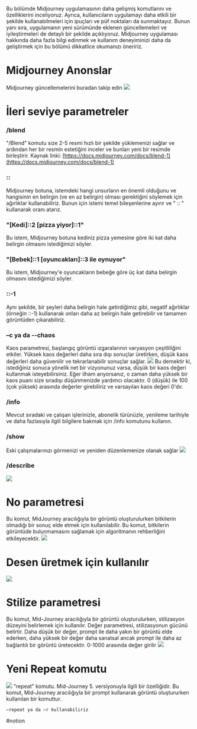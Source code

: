 Bu bölümde Midjourney uygulamasının daha gelişmiş komutlarını ve özelliklerini inceliyoruz. Ayrıca, kullanıcıların uygulamayı daha etkili bir şekilde kullanabilmeleri için ipuçları ve püf noktaları da sunmaktayız. Bunun yanı sıra, uygulamanın yeni sürümünde eklenen güncellemeleri ve iyileştirmeleri de detaylı bir şekilde açıklıyoruz. Midjourney uygulaması hakkında daha fazla bilgi edinmek ve kullanım deneyiminizi daha da geliştirmek için bu bölümü dikkatlice okumanızı öneririz.
# Midjourney Anonslar
Midjourney güncellemelerini buradan takip edin
[![](https://lh4.googleusercontent.com/XkbeJKNmCkjZI58gTTqo_TtYPgrQZ7qWU0bqY2x4L6qlWlhhoFLAY8itsxnDCpQdh1NxFYTmRgOKbSR9nQ4CLKcWMPX7RRfAlgPoy5xpNL1x3b92kxqFjm_CtB2OCSLCNteNW2AAmgBhQ8IF-g39bk8)](https://lh4.googleusercontent.com/XkbeJKNmCkjZI58gTTqo_TtYPgrQZ7qWU0bqY2x4L6qlWlhhoFLAY8itsxnDCpQdh1NxFYTmRgOKbSR9nQ4CLKcWMPX7RRfAlgPoy5xpNL1x3b92kxqFjm_CtB2OCSLCNteNW2AAmgBhQ8IF-g39bk8)
# İleri seviye parametreler
### /blend
"/Blend" komutu size 2-5 resmi hızlı bir şekilde yüklemenizi sağlar ve ardından her bir resmin estetiğini inceler ve bunları yeni bir resimde birleştirir.
Kaynak linki: [https://docs.midjourney.com/docs/blend-1](https://docs.midjourney.com/docs/blend-1)
### ::
Midjourney botuna, istemdeki hangi unsurların en önemli olduğunu ve hangisinin en belirgin (ve en az belirgin) olması gerektiğini söylemek için ağırlıklar kullanabiliriz. Bunun için istemi temel bileşenlerine ayırır ve " :: " kullanarak oranı atarız.
### "[Kedi]::2 [pizza yiyor]::1"
Bu istem, Midjourney botuna kediniz pizza yemesine göre iki kat daha belirgin olmasını istediğimizi söyler.
### "[Bebek]::1 [oyuncakları]::3 ile oynuyor"
Bu istem, Midjourney'e oyuncakların bebeğe göre üç kat daha belirgin olmasını istediğimizi söyler.
### ::-1
Aynı şekilde, bir şeyleri daha belirgin hale getirdiğimiz gibi, negatif ağırlıklar (örneğin ::-1) kullanarak onları daha az belirgin hale getirebilir ve tamamen görüntüden çıkarabiliriz.
### –c ya da --chaos
Kaos parametresi, başlangıç görüntü ızgaralarının varyasyon çeşitliliğini etkiler. Yüksek kaos değerleri daha sıra dışı sonuçlar üretirken, düşük kaos değerleri daha güvenilir ve tekrarlanabilir sonuçlar sağlar.
[![](https://lh6.googleusercontent.com/I9Xi8n76ymTwXXzx0IaoVugsGhsYTIaVbxo0yPmWOkvwLH4FsM9JVnQ5EhPim8y2nmcJAAlTjy2e3a40TtTH5T0Y0x0efHfsy_UZgEPAzviiGBAU0KLaY4Ddci5X_-LvcFmEvayK9tl6ADY4R77wCIM)](https://lh6.googleusercontent.com/I9Xi8n76ymTwXXzx0IaoVugsGhsYTIaVbxo0yPmWOkvwLH4FsM9JVnQ5EhPim8y2nmcJAAlTjy2e3a40TtTH5T0Y0x0efHfsy_UZgEPAzviiGBAU0KLaY4Ddci5X_-LvcFmEvayK9tl6ADY4R77wCIM)
Bu demektir ki, istediğiniz sonuca yönelik net bir vizyonunuz varsa, düşük bir kaos değeri kullanmak isteyebilirsiniz. Eğer ilham arıyorsanız, o zaman daha yüksek bir kaos puanı size sıradışı düşünmenizde yardımcı olacaktır.
0 (düşük) ile 100 (çok yüksek) arasında değerler girebiliriz ve varsayılan kaos değeri 0'dır.
### /info
Mevcut sıradaki ve çalışan işlerinizle, abonelik türünüzle, yenileme tarihiyle ve daha fazlasıyla ilgili bilgilere bakmak için /info komutunu kullanın.
### /show
Eski çalışmalarınızı görmenizi ve yeniden düzenlemenize olanak sağlar
[![](https://lh4.googleusercontent.com/27KfHHhS41_lDFna4QXdC5xBbPD2drZs2X89fDN2R2K0gxV9053z_wZRoiFVCqCa60DLl5GwWjqHM-DTUaeg4EM32m0j9GB-2SfJ6gz2U0s8c4pJ-QOBYGA2sIgFfGqXPBKsX3giL7iWSf5ooMYMhww)](https://lh4.googleusercontent.com/27KfHHhS41_lDFna4QXdC5xBbPD2drZs2X89fDN2R2K0gxV9053z_wZRoiFVCqCa60DLl5GwWjqHM-DTUaeg4EM32m0j9GB-2SfJ6gz2U0s8c4pJ-QOBYGA2sIgFfGqXPBKsX3giL7iWSf5ooMYMhww)
### /describe
[![](https://lh6.googleusercontent.com/LjvLZiofnNbeKG8uR_rqWo9ibC1rOVucA9TvtA9QzglvWp9HRCzp1QjToS0-F4ztkNwLQX6pY7--FOqAncbbNAlXZyQjHH_swaIt9SmpPJEVW-GVwW7g-Cdf1VEkTR6qDAqQEMT9FQxI64tk9JUtgsU)](https://lh6.googleusercontent.com/LjvLZiofnNbeKG8uR_rqWo9ibC1rOVucA9TvtA9QzglvWp9HRCzp1QjToS0-F4ztkNwLQX6pY7--FOqAncbbNAlXZyQjHH_swaIt9SmpPJEVW-GVwW7g-Cdf1VEkTR6qDAqQEMT9FQxI64tk9JUtgsU)
# No parametresi
Bu komut, MidJourney aracılığıyla bir görüntü oluşturulurken bitkilerin olmadığı bir sonuç elde etmek için kullanılabilir. Bu komut, bitkilerin görüntüde bulunmamasını sağlamak için algoritmanın rehberliğini etkileyecektir.
[![](https://lh6.googleusercontent.com/5oKKeWfHOcTiNOGvZ1jFWGiqeaORNKbrs8F9VytIoDUtR3kvtGDagXl8jCqy_9yDONkUSjueXbfYuCdzrYyjlLgx5gokrQHh1EQ2lm-Xv1zDBG7ySNj8q5GhkVZ8iRCfOqtsufotGKzLOsfLhNCWfA4)](https://lh6.googleusercontent.com/5oKKeWfHOcTiNOGvZ1jFWGiqeaORNKbrs8F9VytIoDUtR3kvtGDagXl8jCqy_9yDONkUSjueXbfYuCdzrYyjlLgx5gokrQHh1EQ2lm-Xv1zDBG7ySNj8q5GhkVZ8iRCfOqtsufotGKzLOsfLhNCWfA4)
# Desen üretmek için kullanılır
[![](https://lh6.googleusercontent.com/xA7IeSzdULqTmpaWN0sJbFq0cOeWYrCnJ_RNy9IOHiT8E4rPCQAikKjMaI030jGQhKmpsY6P2Kk9oMLG1aKKirutc1ojd82029tlntVZ_ZBcu39G6fd6LM-2wdA1QkNR0m3kdJk45-BtNSl_bpmK5es)](https://lh6.googleusercontent.com/xA7IeSzdULqTmpaWN0sJbFq0cOeWYrCnJ_RNy9IOHiT8E4rPCQAikKjMaI030jGQhKmpsY6P2Kk9oMLG1aKKirutc1ojd82029tlntVZ_ZBcu39G6fd6LM-2wdA1QkNR0m3kdJk45-BtNSl_bpmK5es)
# Stilize parametresi
Bu komut, Mid-Journey aracılığıyla bir görüntü oluşturulurken, stilizasyon düzeyini belirlemek için kullanılır. Değer parametresi, stilizasyonun gücünü belirtir. Daha düşük bir değer, prompt ile daha yakın bir görüntü elde ederken, daha yüksek bir değer daha sanatsal ancak prompt ile daha az bağlantılı bir görüntü üretecektir.
0-1000 arasında değer girilir
[![](https://lh6.googleusercontent.com/2A-YBehOzLg0vwBclNC7XeAwEei-8dAHkBEfb3Y_YQs3NWFeeE5tJMzjo8LCNwRB-O5UeG8FhxF9OuItpWlgqU1Gm48tnKPlbDKmsRWbzabFVY3v2j3B2loA4IcpcyrNYY5X9CWoRAkDAObyPgv1Ihc)](https://lh6.googleusercontent.com/2A-YBehOzLg0vwBclNC7XeAwEei-8dAHkBEfb3Y_YQs3NWFeeE5tJMzjo8LCNwRB-O5UeG8FhxF9OuItpWlgqU1Gm48tnKPlbDKmsRWbzabFVY3v2j3B2loA4IcpcyrNYY5X9CWoRAkDAObyPgv1Ihc)
# Yeni Repeat komutu
  
[![](https://lh5.googleusercontent.com/RUj5yLwDYEnWnIe63N6XlpnMnmcpy32WSQqa6wWqFZcDCQu3zGTZKObBb3tZshga2BFLXnqqxoUhSb22SlnbIUPmZrgCCzUkMVLvqraTosNK0wif2sHqRQlviDWTRINc8Yros-BxxkmauqKyQE7rttE)](https://lh5.googleusercontent.com/RUj5yLwDYEnWnIe63N6XlpnMnmcpy32WSQqa6wWqFZcDCQu3zGTZKObBb3tZshga2BFLXnqqxoUhSb22SlnbIUPmZrgCCzUkMVLvqraTosNK0wif2sHqRQlviDWTRINc8Yros-BxxkmauqKyQE7rttE)
"repeat" komutu. Mid-Journey 5. versiyonuyla ilgili bir özelliğidir. Bu komut, Mid-Journey aracılığıyla bir prompt kullanarak görüntü oluştururken kullanılan bir komuttur.
  
```CSS
—repeat ya da —r kullanabiliriz
```
#notion